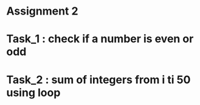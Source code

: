 
# Assignment 2
# Task_1 : check if a number is even or odd
# Task_2 : sum of integers from i ti 50 using loop
